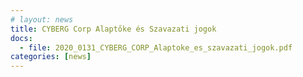 ```yaml
---
# layout: news
title: CYBERG Corp Alaptőke és Szavazati jogok 
docs:
  - file: 2020_0131_CYBERG_CORP_Alaptoke_es_szavazati_jogok.pdf
categories: [news]
---
```

